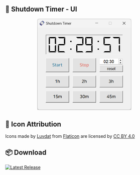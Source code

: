 ## 📌 Shutdown Timer - UI
<div align="center">
  <img src="image/1.png" width="300"/>
</div>

## 📌 Icon Attribution
Icons made by [Luvdat](https://www.flaticon.com/authors/luvdat) from [Flaticon](https://www.flaticon.com) are licensed by [CC BY 4.0](https://creativecommons.org/licenses/by/4.0/)

## 📦 Download
[![Latest Release](https://img.shields.io/github/v/release/Han-Dong-Jin/shutdonw-timer)](https://github.com/Dong/shutdonw/releases/latest)
